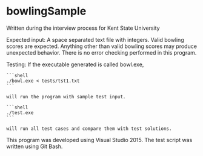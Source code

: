 # bowlingSample
Written during the interview process for Kent State University

Expected input: 
	A space separated text file with integers.
	Valid bowling scores are expected.
	Anything other than valid bowling scores may produce unexpected behavior.
	There is no error checking performed in this program.

Testing:
	If the executable generated is called bowl.exe,

	```shell
	./bowl.exe < tests/tst1.txt
	```

	will run the program with sample test input.

	```shell
	./test.exe
	```

	will run all test cases and compare them with test solutions.

This program was developed using Visual Studio 2015.
The test script was written using Git Bash.
